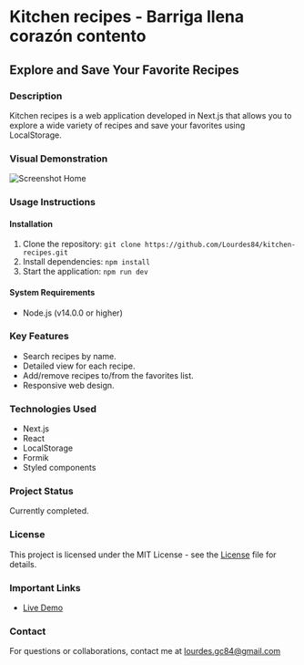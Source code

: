 # Kitchen recipes - Barriga llena corazón contento

## Explore and Save Your Favorite Recipes

### Description

Kitchen recipes is a web application developed in Next.js that allows you to explore a wide variety of recipes and save your favorites using LocalStorage.

### Visual Demonstration

![Screenshot Home](src/screenshots/screencapture-kitchen.png)

### Usage Instructions

#### Installation

1. Clone the repository: `git clone https://github.com/Lourdes84/kitchen-recipes.git`
2. Install dependencies: `npm install`
3. Start the application: `npm run dev`

#### System Requirements

- Node.js (v14.0.0 or higher)

### Key Features

- Search recipes by name.
- Detailed view for each recipe.
- Add/remove recipes to/from the favorites list.
- Responsive web design.

### Technologies Used

- Next.js
- React
- LocalStorage
- Formik
- Styled components

### Project Status

Currently completed.

### License
This project is licensed under the MIT License - see the [License](LICENSE.md) file for details.

### Important Links

- <a href="https://kitchen-recipes.netlify.app/" target="_blank">Live Demo</a>

### Contact

For questions or collaborations, contact me at lourdes.gc84@gmail.com
